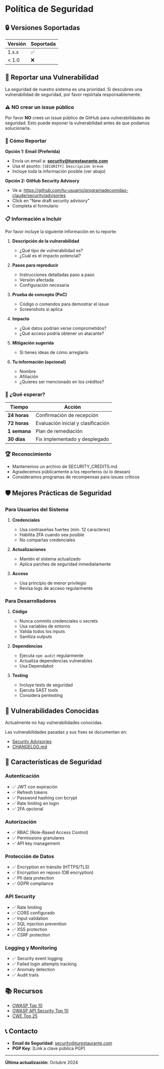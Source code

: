 # Política de Seguridad

## 🔒 Versiones Soportadas

| Versión | Soportada          |
| ------- | ------------------ |
| 1.x.x   | :white_check_mark: |
| < 1.0   | :x:                |

## 🐛 Reportar una Vulnerabilidad

La seguridad de nuestro sistema es una prioridad. Si descubres una vulnerabilidad de seguridad, por favor repórtala responsablemente.

### ⚠️ NO crear un issue público

Por favor **NO** crees un issue público de GitHub para vulnerabilidades de seguridad. Esto puede exponer la vulnerabilidad antes de que podamos solucionarla.

### 📧 Cómo Reportar

**Opción 1: Email (Preferida)**
- Envía un email a: **security@turestaurante.com**
- Usa el asunto: `[SECURITY] Descripción breve`
- Incluye toda la información posible (ver abajo)

**Opción 2: GitHub Security Advisory**
- Ve a: https://github.com/tu-usuario/programadecomidas-claude/security/advisories
- Click en "New draft security advisory"
- Completa el formulario

### 📋 Información a Incluir

Por favor incluye la siguiente información en tu reporte:

1. **Descripción de la vulnerabilidad**
   - ¿Qué tipo de vulnerabilidad es?
   - ¿Cuál es el impacto potencial?

2. **Pasos para reproducir**
   - Instrucciones detalladas paso a paso
   - Versión afectada
   - Configuración necesaria

3. **Prueba de concepto (PoC)**
   - Código o comandos para demostrar el issue
   - Screenshots si aplica

4. **Impacto**
   - ¿Qué datos podrían verse comprometidos?
   - ¿Qué acceso podría obtener un atacante?

5. **Mitigación sugerida**
   - Si tienes ideas de cómo arreglarlo

6. **Tu información (opcional)**
   - Nombre
   - Afiliación
   - ¿Quieres ser mencionado en los créditos?

### 📅 ¿Qué esperar?

| Tiempo | Acción |
|--------|--------|
| **24 horas** | Confirmación de recepción |
| **72 horas** | Evaluación inicial y clasificación |
| **1 semana** | Plan de remediación |
| **30 días** | Fix implementado y desplegado |

### 🏆 Reconocimiento

- Mantenemos un archivo de SECURITY_CREDITS.md
- Agradecemos públicamente a los reporteros (si lo desean)
- Consideramos programas de recompensas para issues críticos

## 🛡️ Mejores Prácticas de Seguridad

### Para Usuarios del Sistema

1. **Credenciales**
   - Usa contraseñas fuertes (mín. 12 caracteres)
   - Habilita 2FA cuando sea posible
   - No compartas credenciales

2. **Actualizaciones**
   - Mantén el sistema actualizado
   - Aplica parches de seguridad inmediatamente

3. **Acceso**
   - Usa principio de menor privilegio
   - Revisa logs de acceso regularmente

### Para Desarrolladores

1. **Código**
   - Nunca commits credenciales o secrets
   - Usa variables de entorno
   - Valida todos los inputs
   - Sanitiza outputs

2. **Dependencias**
   - Ejecuta `npm audit` regularmente
   - Actualiza dependencias vulnerables
   - Usa Dependabot

3. **Testing**
   - Incluye tests de seguridad
   - Ejecuta SAST tools
   - Considera pentesting

## 🚨 Vulnerabilidades Conocidas

Actualmente no hay vulnerabilidades conocidas.

Las vulnerabilidades pasadas y sus fixes se documentan en:
- [Security Advisories](https://github.com/tu-usuario/programadecomidas-claude/security/advisories)
- [CHANGELOG.md](./CHANGELOG.md)

## 🔐 Características de Seguridad

### Autenticación
- ✅ JWT con expiración
- ✅ Refresh tokens
- ✅ Password hashing con bcrypt
- ✅ Rate limiting en login
- ✅ 2FA opcional

### Autorización
- ✅ RBAC (Role-Based Access Control)
- ✅ Permissions granulares
- ✅ API key management

### Protección de Datos
- ✅ Encryption en tránsito (HTTPS/TLS)
- ✅ Encryption en reposo (DB encryption)
- ✅ PII data protection
- ✅ GDPR compliance

### API Security
- ✅ Rate limiting
- ✅ CORS configurado
- ✅ Input validation
- ✅ SQL injection prevention
- ✅ XSS protection
- ✅ CSRF protection

### Logging y Monitoring
- ✅ Security event logging
- ✅ Failed login attempts tracking
- ✅ Anomaly detection
- ✅ Audit trails

## 📚 Recursos

- [OWASP Top 10](https://owasp.org/www-project-top-ten/)
- [OWASP API Security Top 10](https://owasp.org/www-project-api-security/)
- [CWE Top 25](https://cwe.mitre.org/top25/)

## 📞 Contacto

- **Email de Seguridad**: security@turestaurante.com
- **PGP Key**: [Link a clave pública PGP]

---

**Última actualización**: Octubre 2024
